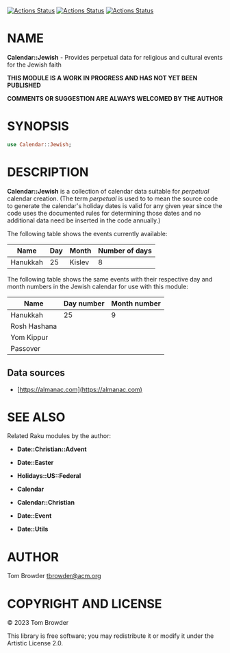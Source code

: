 [![Actions Status](https://github.com/tbrowder/Calendar-Jewish/actions/workflows/linux.yml/badge.svg)](https://github.com/tbrowder/Calendar-Jewish/actions) [![Actions Status](https://github.com/tbrowder/Calendar-Jewish/actions/workflows/macos.yml/badge.svg)](https://github.com/tbrowder/Calendar-Jewish/actions) [![Actions Status](https://github.com/tbrowder/Calendar-Jewish/actions/workflows/windows.yml/badge.svg)](https://github.com/tbrowder/Calendar-Jewish/actions)

NAME
====

**Calendar::Jewish** - Provides perpetual data for religious and cultural events for the Jewish faith

**THIS MODULE IS A WORK IN PROGRESS AND HAS NOT YET BEEN PUBLISHED**

**COMMENTS OR SUGGESTION ARE ALWAYS WELCOMED BY THE AUTHOR**

SYNOPSIS
========

```raku
use Calendar::Jewish;
```

DESCRIPTION
===========

**Calendar::Jewish** is a collection of calendar data suitable for *perpetual* calendar creation. (The term *perpetual* is used to to mean the source code to generate the calendar's holiday dates is valid for any given year since the code uses the documented rules for determining those dates and no additional data need be inserted in the code annually.)

The following table shows the events currently available:

<table class="pod-table">
<thead><tr>
<th>Name</th> <th>Day</th> <th>Month</th> <th>Number of days</th>
</tr></thead>
<tbody>
<tr> <td>Hanukkah</td> <td>25</td> <td>Kislev</td> <td>8</td> </tr>
</tbody>
</table>

The following table shows the same events with their respective day and month numbers in the Jewish calendar for use with this module:

<table class="pod-table">
<thead><tr>
<th>Name</th> <th>Day number</th> <th>Month number</th>
</tr></thead>
<tbody>
<tr> <td>Hanukkah</td> <td>25</td> <td>9</td> </tr> <tr> <td>Rosh Hashana</td> <td></td> <td></td> </tr> <tr> <td>Yom Kippur</td> <td></td> <td></td> </tr> <tr> <td>Passover</td> <td></td> <td></td> </tr>
</tbody>
</table>

Data sources
------------

  * [https://almanac.com](https://almanac.com)

SEE ALSO
========

Related Raku modules by the author:

  * **Date::Christian::Advent**

  * **Date::Easter**

  * **Holidays::US::Federal**

  * **Calendar**

  * **Calendar::Christian**

  * **Date::Event**

  * **Date::Utils**

AUTHOR
======

Tom Browder <tbrowder@acm.org>

COPYRIGHT AND LICENSE
=====================

© 2023 Tom Browder

This library is free software; you may redistribute it or modify it under the Artistic License 2.0.

